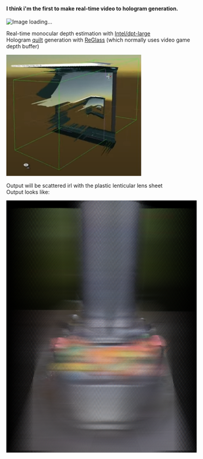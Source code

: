 #### I think i'm the first to make real-time video to hologram generation.  
![Image loading...](tiktok.gif)  

Real-time monocular depth estimation with [Intel/dpt-large](https://huggingface.co/Intel/dpt-large)  
Hologram [quilt](https://docs.lookingglassfactory.com/keyconcepts/quilts) generation with [ReGlass](https://github.com/jbienz/ReGlass) (which normally uses video game depth buffer)  

![Image loading...](refract_tessalate.png)  

Output will be scattered irl with the plastic lenticular lens sheet  
Output looks like:  

![Image loading...](output.png)  
